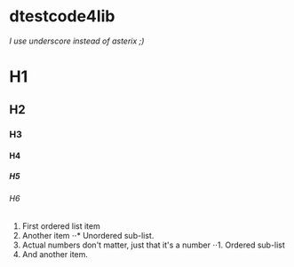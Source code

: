 # dtestcode4lib
_I use underscore instead of asterix ;)_
# H1
## H2
### H3
#### H4
##### H5
###### H6
1. First ordered list item
2. Another item
⋅⋅* Unordered sub-list. 
1. Actual numbers don't matter, just that it's a number
⋅⋅1. Ordered sub-list
4. And another item.
